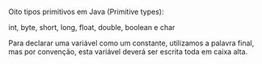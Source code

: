 Oito tipos primitivos em Java (Primitive types):

int, byte, short, long, float, double, boolean e char


Para declarar uma variável como um constante, utilizamos a 
palavra final, mas por convenção, esta variável deverá ser
escrita toda em caixa alta.